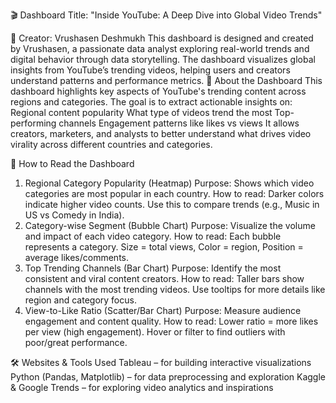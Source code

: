 🎬 Dashboard Title: "Inside YouTube: A Deep Dive into Global Video Trends"

👤 Creator: Vrushasen Deshmukh
This dashboard is designed and created by Vrushasen, a passionate data analyst exploring real-world trends and digital behavior through data storytelling. The dashboard visualizes global insights from YouTube’s trending videos, helping users and creators understand patterns and performance metrics.
📘 About the Dashboard
This dashboard highlights key aspects of YouTube's trending content across regions and categories. The goal is to extract actionable insights on:
Regional content popularity
What type of videos trend the most
Top-performing channels
Engagement patterns like likes vs views
It allows creators, marketers, and analysts to better understand what drives video virality across different countries and categories.

🧭 How to Read the Dashboard
1. Regional Category Popularity (Heatmap)
Purpose: Shows which video categories are most popular in each country.
How to read: Darker colors indicate higher video counts. Use this to compare trends (e.g., Music in US vs Comedy in India).
2. Category-wise Segment (Bubble Chart)
Purpose: Visualize the volume and impact of each video category.
How to read: Each bubble represents a category. Size = total views, Color = region, Position = average likes/comments.
3. Top Trending Channels (Bar Chart)
Purpose: Identify the most consistent and viral content creators.
How to read: Taller bars show channels with the most trending videos. Use tooltips for more details like region and category focus.
4. View-to-Like Ratio (Scatter/Bar Chart)
Purpose: Measure audience engagement and content quality.
How to read: Lower ratio = more likes per view (high engagement). Hover or filter to find outliers with poor/great performance.

🛠️ Websites & Tools Used
Tableau – for building interactive visualizations
Python (Pandas, Matplotlib) – for data preprocessing and exploration
Kaggle & Google Trends – for exploring video analytics and inspirations

